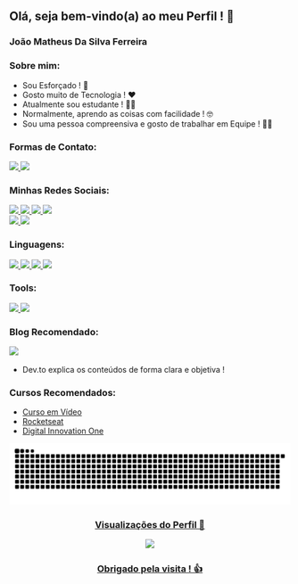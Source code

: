 ## Olá, seja bem-vindo(a) ao meu Perfil ! 👋
### João Matheus Da Silva Ferreira

### Sobre mim:

* Sou Esforçado ! 💪
* Gosto muito de Tecnologia ! ❤
* Atualmente sou estudante ! 👨‍🏫
* Normalmente, aprendo as coisas com facilidade ! 🤓
* Sou uma pessoa compreensiva e gosto de trabalhar em Equipe ! 🤜🤛

### Formas de Contato:
<div>
  <a href="mailto:joaomatheus11@gmail.com">
    <img src="https://img.shields.io/badge/Gmail-D14836?style=for-the-badge&logo=gmail&logoColor=white" />
  </a>
  
  <a href="https://wa.me/5511982687500">
    <img src="https://img.shields.io/badge/WhatsApp-25D366?style=for-the-badge&logo=whatsapp&logoColor=white" />
  </a>
</div>

### Minhas Redes Sociais:
<div>
  <a href="https://www.facebook.com/joao.matheus.104203">
    <img src="https://img.shields.io/badge/Facebook-1877F2?style=for-the-badge&logo=facebook&logoColor=white" />
  </a>

  <a href="https://www.instagram.com/joaomatheus_f">
    <img src="https://img.shields.io/badge/Instagram-E4405F?style=for-the-badge&logo=instagram&logoColor=white" />
  </a>

  <a href="https://www.linkedin.com/in/joao-matheus-a15366118">
    <img src="https://img.shields.io/badge/LinkedIn-0077B5?style=for-the-badge&logo=linkedin&logoColor=white" />
  </a>

  <a href="https://github.com/joao3872">
    <img src="https://img.shields.io/badge/GitHub-100000?style=for-the-badge&logo=github&logoColor=white" />
  </a>
</div>

<div>
  <a href="https://github.com/joao3872">
    <img height="180em" src="https://github-readme-stats.vercel.app/api?username=joao3872&theme=chartreuse-dark&show_icons=true" />
    <img height="180em" src="https://github-readme-stats.vercel.app/api/top-langs/?username=joao3872&layout=compact&langs_count=8&theme=chartreuse-dark" />
  </a>
</div>

### Linguagens:
<section>
  <a href="https://www.python.org/">
    <img src="https://img.shields.io/badge/Python-3776AB?style=for-the-badge&logo=python&logoColor=white" />
  </a>

  <a href="https://developer.mozilla.org/pt-BR/docs/Web/HTML">
    <img src="https://img.shields.io/badge/HTML5-E34F26?style=for-the-badge&logo=html5&logoColor=white" />
  </a>

  <a href="https://purecss.io/">
    <img src="https://img.shields.io/badge/CSS3-1572B6?style=for-the-badge&logo=css3&logoColor=white" />
  </a>

  <a href="https://www.javascript.com/">
    <img src="https://img.shields.io/badge/JavaScript-F7DF1E?style=for-the-badge&logo=javascript&logoColor=black" />
  </a>
</section>

### Tools:
<section>
  <a href="https://git-scm.com/">
    <img src="https://img.shields.io/badge/Git-F05032?style=for-the-badge&logo=git&logoColor=white" />
  </a>
  <a href="https://code.visualstudio.com/">
    <img src="https://img.shields.io/badge/Visual_Studio_Code-0078D4?style=for-the-badge&logo=visual%20studio%20code&logoColor=white" />
  </a>
</section>

### Blog Recomendado:
<a href="https://dev.to/">
  <img src="https://img.shields.io/badge/dev.to-0A0A0A?style=for-the-badge&logo=dev.to&logoColor=white" />
</a>

* Dev.to explica os conteúdos de forma clara e objetiva !

### Cursos Recomendados:

* [Curso em Vídeo](https://www.cursoemvideo.com/)
* [Rocketseat](https://www.rocketseat.com.br/)
* [Digital Innovation One](https://digitalinnovation.one/)

<section align="center">
  <a href="https://github.com/joao3872">

![Snake animation](https://github.com/joao3872/joao3872/blob/output/github-contribution-grid-snake.svg)

### Visualizações do Perfil 👀

  <img src="https://profile-counter.glitch.me/joao3872/count.svg" />

### Obrigado pela visita ! 👍
  </a>
</section>
